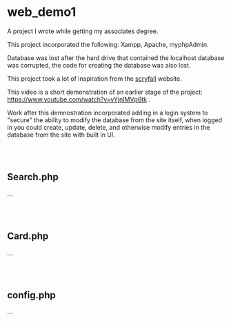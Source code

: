 # web_demo1

A project I wrote while getting my associates degree.

This project incorporated the following: Xampp, Apache, myphpAdmin.

Database was lost after the hard drive that contained the localhost database was corrupted, the code for creating the database was also lost.

This project took a lot of inspiration from the [scryfall](https://scryfall.com/) website.

This video is a short demonstration of an earlier stage of the project: https://www.youtube.com/watch?v=vYjnIMVp6tk .

Work after this demnostration incorporated adding in a login system to "secure" the ability to modify the database from the site itself, when logged in you could create, update, delete, and otherwise modify entries in the database from the site with built in UI.

<br><br/>
## Search.php

...

<br><br/>
## Card.php

...

<br><br/>

## config.php

...

<br><br/>



